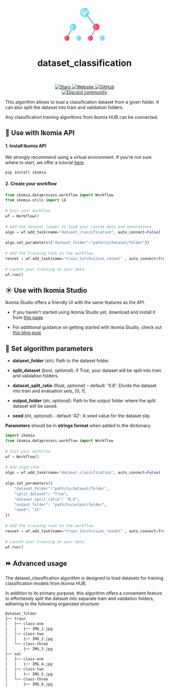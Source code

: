 <div align="center">
  <img src="https://raw.githubusercontent.com/Ikomia-hub/dataset_classification/main/icons/icon.png" alt="Algorithm icon">
  <h1 align="center">dataset_classification</h1>
</div>
<br />
<p align="center">
    <a href="https://github.com/Ikomia-hub/dataset_classification">
        <img alt="Stars" src="https://img.shields.io/github/stars/Ikomia-hub/dataset_classification">
    </a>
    <a href="https://app.ikomia.ai/hub/">
        <img alt="Website" src="https://img.shields.io/website/http/app.ikomia.ai/en.svg?down_color=red&down_message=offline&up_message=online">
    </a>
    <a href="https://github.com/Ikomia-hub/dataset_classification/blob/main/LICENSE.md">
        <img alt="GitHub" src="https://img.shields.io/github/license/Ikomia-hub/dataset_classification.svg?color=blue">
    </a>    
    <br>
    <a href="https://discord.com/invite/82Tnw9UGGc">
        <img alt="Discord community" src="https://img.shields.io/badge/Discord-white?style=social&logo=discord">
    </a> 
</p>

This algorithm allows to load a classification dataset from a given folder. It can also split the dataset into train and validation folders. 

Any classification training algorithms from Ikomia HUB can be connected.


## :rocket: Use with Ikomia API

#### 1. Install Ikomia API

We strongly recommend using a virtual environment. If you're not sure where to start, we offer a tutorial [here](https://www.ikomia.ai/blog/a-step-by-step-guide-to-creating-virtual-environments-in-python).

```sh
pip install ikomia
```

#### 2. Create your workflow

```python
from ikomia.dataprocess.workflow import Workflow
from ikomia.utils import ik

# Init your workflow
wf = Workflow()

# Add the dataset loader to load your custom data and annotations
algo = wf.add_task(name="dataset_classification", auto_connect=False)

algo.set_parameters({"dataset_folder":"path/to/dataset/folder"})

# Add the training task to the workflow
resnet = wf.add_task(name="train_torchvision_resnet" , auto_connect=True)

# Launch your training on your data
wf.run()
```

## :sunny: Use with Ikomia Studio

Ikomia Studio offers a friendly UI with the same features as the API.

- If you haven't started using Ikomia Studio yet, download and install it from [this page](https://www.ikomia.ai/studio).

- For additional guidance on getting started with Ikomia Studio, check out [this blog post](https://www.ikomia.ai/blog/how-to-get-started-with-ikomia-studio).

## :pencil: Set algorithm parameters


- **dataset_folder** (str): Path to the dataset folder.

- **split_dataset** (bool, *optional*): If True, your dataset will be split into train and validation folders.
- **dataset_split_ratio** (float, *optional*) – default: '0.8': Divide the dataset into train and evaluation sets, ]0, 1[.
- **output_folder** (str, *optional*): Path to the output folder where the split dataset will be saved.
- **seed** (int, *optional*) - default '42': A seed value for the dataset slip. 

**Parameters** should be in **strings format**  when added to the dictionary.

```python
import ikomia
from ikomia.dataprocess.workflow import Workflow

# Init your workflow
wf = Workflow()

# Add algorithm
algo = wf.add_task(name="dataset_classification", auto_connect=False)

algo.set_parameters({
    "dataset_folder":"path/to/dataset/folder",
    "split_dataset": "True",
    "dataset_split_ratio": "0.9",
    "output_folder": "path/to/output/folder",
    "seed": "25"
})

# Add the training task to the workflow
resnet = wf.add_task(name="train_torchvision_resnet" , auto_connect=True)

# Launch your training on your data
wf.run()
```


## :fast_forward: Advanced usage 

The dataset_classification algorithm is designed to load datasets for training classification models from Ikomia HUB.

In addition to its primary purpose, this algorithm offers a convenient feature to effortlessly split the dataset into separate train and validation folders, adhering to the following organized structure:

```
Dataset_folder
├── train
│   ├── class-one
│   │   ├── IMG_1.jpg
│   │── class-two
│   │   ├── IMG_2.jpg
│   └── class-three
│       ├── IMG_3.jpg
├── val
│   ├── class-one
│   │   ├── IMG_4.jpg
│   │── class-two
│   │   ├── IMG_5.jpg
│   └── class-three
│       ├── IMG_6.jpg

```

